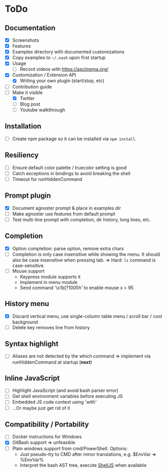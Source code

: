 # ToDo

## Documentation
- [x] Screenshots
- [x] Features
- [x] Examples directory with documented customizations
- [x] Copy examples to `~/.nash` upon first startup
- [x] Usage
    - [ ] Record videos with https://asciinema.org/
- [x] Customization / Extension API
    - [x] Writing your own plugin (start/stop, etc)
- [ ] Contribution guide
- [ ] Make it visible
    - [x] Twitter
    - [ ] Blog post
    - [ ] Youtube walkthrough

## Installation
- [ ] Create npm package so it can be installed via `npm install`.

## Resiliency
- [ ] Ensure default color palette / truecolor setting is good
- [ ] Catch exceptions in bindings to avoid breaking the shell
- [ ] Timeout for runHiddenCommand

## Prompt plugin
- [x] Document agnoster prompt & place in examples dir
- [ ] Make agnoster use features from default prompt
- [ ] Test multi-line prompt with completion, dir history, long lines, etc.

## Completion
- [x] Option completion: parse option, remove extra chars
- [ ] Completion is only case insensitive while showing the menu. It
    should also be case insensitive when pressing tab.
     => Hard: `ls` command is case-sensitive.
- [ ] Mouse support
    - Keypress module supports it
    - Implement in menu module
    - Send command '\x1b[?1005h' to enable mouse x > 95

## History menu
- [x] Discard vertical menu, use single-column table menu /
    scroll bar / cool background
- [ ] Delete key removes line from history

## Syntax highlight
- [ ] Aliases are not detected by the which command => implement
    via runHiddenCommand at startup (**next**)
 
## Inline JavaScript
- [ ] Highlight JavaScript (and avoid bash parser error)
- [ ] Get shell environment variables before executing JS
- [ ] Embedded JS code context using 'with'
- [ ] ...Or maybe just get rid of it

## Compatibility / Portability
- [ ] Docker instructions for Windows
- [x] GitBash support => unfeasible
- [ ] Plain windows support from cmd/PowerShell. Options:
    - Just pseudo-tty to CMD after minor translations, e.g. $EnvVar => %EnvVar%
    - Interpret the bash AST tree, execute [ShellJS](https://github.com/shelljs/shelljs)
        when available
